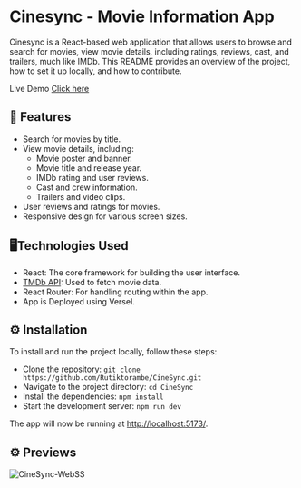 # Cinesync - Movie Information App

Cinesync is a React-based web application that allows users to browse and search for movies, view movie details, including ratings, reviews, cast, and trailers, much like IMDb. This README provides an overview of the project, how to set it up locally, and how to contribute.


Live Demo [Click here](https://thecinesync.vercel.app/)


## 🖤 Features

- Search for movies by title.
- View movie details, including:
  - Movie poster and banner.
  - Movie title and release year.
  - IMDb rating and user reviews.
  - Cast and crew information.
  - Trailers and video clips.
- User reviews and ratings for movies.
- Responsive design for various screen sizes.

##  🖥️Technologies Used

- React: The core framework for building the user interface.
- [TMDb API](https://www.themoviedb.org/documentation/api): Used to fetch movie data.
- React Router: For handling routing within the app.
- App is Deployed using Versel.


## ⚙️ Installation

To install and run the project locally, follow these steps:

- Clone the repository: `git clone https://github.com/Rutiktorambe/CineSync.git`
- Navigate to the project directory: `cd CineSync`
- Install the dependencies: `npm install`
- Start the development server: `npm run dev`

The app will now be running at [http://localhost:5173/](http://localhost:5173/).

## ⚙️ Previews
![CineSync-WebSS](https://github.com/Rutiktorambe/CineSync/assets/114429614/947df527-03f8-4d60-87e3-87833d90e8e5)
